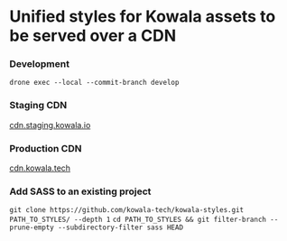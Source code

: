 # Unified styles for Kowala assets to be served over a CDN

### Development
`drone exec --local --commit-branch develop`

### Staging CDN

[cdn.staging.kowala.io]()

### Production CDN

[cdn.kowala.tech]()

### Add SASS to an existing project
`git clone https://github.com/kowala-tech/kowala-styles.git PATH_TO_STYLES/ --depth 1`
`cd PATH_TO_STYLES && git filter-branch --prune-empty --subdirectory-filter sass HEAD`
